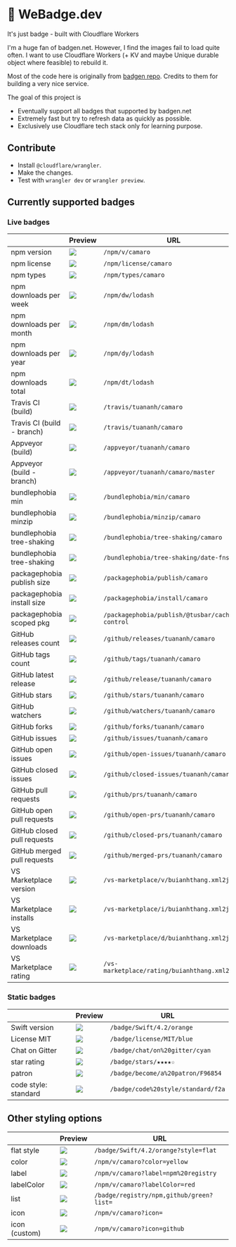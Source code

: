 # 🚥 WeBadge.dev

It's just badge - built with Cloudflare Workers

I'm a huge fan of badgen.net. However, I find the images fail to load quite often. I want to use Cloudflare Workers (+ KV and maybe Unique durable object where feasible) to rebuild it.

Most of the code here is originally from [badgen repo](https://github.com/badgen/badgen.net). Credits to them for building a very nice service.

The goal of this project is

- Eventually support all badges that supported by badgen.net
- Extremely fast but try to refresh data as quickly as possible.
- Exclusively use Cloudflare tech stack only for learning purpose.

## Contribute

- Install `@cloudflare/wrangler`.
- Make the changes.
- Test with `wrangler dev` or `wrangler preview`.

## Currently supported badges

### Live badges

|                             | Preview                                                                      | URL                                            |
| --------------------------- | ---------------------------------------------------------------------------- | ---------------------------------------------- |
| npm version                 | ![](https://staging.webadge.dev/npm/v/camaro)                                | `/npm/v/camaro`                                |
| npm license                 | ![](https://staging.webadge.dev/npm/license/camaro)                          | `/npm/license/camaro`                          |
| npm types                   | ![](https://staging.webadge.dev/npm/types/camaro)                            | `/npm/types/camaro`                            |
| npm downloads per week      | ![](https://staging.webadge.dev/npm/dw/lodash)                               | `/npm/dw/lodash`                               |
| npm downloads per month     | ![](https://staging.webadge.dev/npm/dm/lodash)                               | `/npm/dm/lodash`                               |
| npm downloads per year      | ![](https://staging.webadge.dev/npm/dy/lodash)                               | `/npm/dy/lodash`                               |
| npm downloads total         | ![](https://staging.webadge.dev/npm/dt/lodash)                               | `/npm/dt/lodash`                               |
| Travis CI (build)           | ![](https://staging.webadge.dev/travis/tuananh/camaro)                       | `/travis/tuananh/camaro`                       |
| Travis CI (build - branch)  | ![](https://staging.webadge.dev/travis/tuananh/camaro/master)                | `/travis/tuananh/camaro`                       |
| Appveyor (build)            | ![](https://staging.webadge.dev/appveyor/tuananh/camaro)                     | `/appveyor/tuananh/camaro`                     |
| Appveyor (build - branch)   | ![](https://staging.webadge.dev/appveyor/tuananh/camaro/master)              | `/appveyor/tuananh/camaro/master`              |
| bundlephobia min            | ![](https://staging.webadge.dev/bundlephobia/min/camaro)                     | `/bundlephobia/min/camaro`                     |
| bundlephobia minzip         | ![](https://staging.webadge.dev/bundlephobia/minzip/camaro)                  | `/bundlephobia/minzip/camaro`                  |
| bundlephobia tree-shaking   | ![](https://staging.webadge.dev/bundlephobia/tree-shaking/camaro)            | `/bundlephobia/tree-shaking/camaro`            |
| bundlephobia tree-shaking   | ![](https://staging.webadge.dev/bundlephobia/tree-shaking/date-fns)          | `/bundlephobia/tree-shaking/date-fns`          |
| packagephobia publish size  | ![](https://staging.webadge.dev/packagephobia/publish/camaro)                | `/packagephobia/publish/camaro`                |
| packagephobia install size  | ![](https://staging.webadge.dev/packagephobia/install/camaro)                | `/packagephobia/install/camaro`                |
| packagephobia scoped pkg    | ![](https://staging.webadge.dev/packagephobia/publish/@tusbar/cache-control) | `/packagephobia/publish/@tusbar/cache-control` |
| GitHub releases count       | ![](https://staging.webadge.dev/github/releases/tuananh/camaro)              | `/github/releases/tuananh/camaro`              |
| GitHub tags count           | ![](https://staging.webadge.dev/github/tags/tuananh/camaro)                  | `/github/tags/tuananh/camaro`                  |
| GitHub latest release       | ![](https://staging.webadge.dev/github/release/tuananh/camaro)               | `/github/release/tuananh/camaro`               |
| GitHub stars                | ![](https://staging.webadge.dev/github/stars/tuananh/camaro)                 | `/github/stars/tuananh/camaro`                 |
| GitHub watchers             | ![](https://staging.webadge.dev/github/watchers/tuananh/camaro)              | `/github/watchers/tuananh/camaro`              |
| GitHub forks                | ![](https://staging.webadge.dev/github/forks/tuananh/camaro)                 | `/github/forks/tuananh/camaro`                 |
| GitHub issues               | ![](https://staging.webadge.dev/github/issues/tuananh/camaro)                | `/github/issues/tuananh/camaro`                |
| GitHub open issues          | ![](https://staging.webadge.dev/github/open-issues/tuananh/camaro)           | `/github/open-issues/tuananh/camaro`           |
| GitHub closed issues        | ![](https://staging.webadge.dev/github/closed-issues/tuananh/camaro)         | `/github/closed-issues/tuananh/camaro`         |
| GitHub pull requests        | ![](https://staging.webadge.dev/github/prs/tuananh/camaro)                   | `/github/prs/tuananh/camaro`                   |
| GitHub open pull requests   | ![](https://staging.webadge.dev/github/open-prs/tuananh/camaro)              | `/github/open-prs/tuananh/camaro`              |
| GitHub closed pull requests | ![](https://staging.webadge.dev/github/closed-prs/tuananh/camaro)            | `/github/closed-prs/tuananh/camaro`            |
| GitHub merged pull requests | ![](https://staging.webadge.dev/github/merged-prs/tuananh/camaro)            | `/github/merged-prs/tuananh/camaro`            |
| VS Marketplace version      | ![](https://staging.webadge.dev/vs-marketplace/v/buianhthang.xml2json)       | `/vs-marketplace/v/buianhthang.xml2json`       |
| VS Marketplace installs     | ![](https://staging.webadge.dev/vs-marketplace/i/buianhthang.xml2json)       | `/vs-marketplace/i/buianhthang.xml2json`       |
| VS Marketplace downloads    | ![](https://staging.webadge.dev/vs-marketplace/d/buianhthang.xml2json)       | `/vs-marketplace/d/buianhthang.xml2json`       |
| VS Marketplace rating       | ![](https://staging.webadge.dev/vs-marketplace/rating/buianhthang.xml2json)  | `/vs-marketplace/rating/buianhthang.xml2json`  |

### Static badges

|                      | Preview                                                          | URL                                |
| -------------------- | ---------------------------------------------------------------- | ---------------------------------- |
| Swift version        | ![](https://staging.webadge.dev/badge/Swift/4.2/orange)          | `/badge/Swift/4.2/orange`          |
| License MIT          | ![](https://staging.webadge.dev/badge/license/MIT/blue)          | `/badge/license/MIT/blue`          |
| Chat on Gitter       | ![](https://staging.webadge.dev/badge/chat/on%20gitter/cyan)     | `/badge/chat/on%20gitter/cyan`     |
| star rating          | ![](https://staging.webadge.dev/badge/stars/★★★★☆)               | `/badge/stars/★★★★☆`               |
| patron               | ![](https://staging.webadge.dev/badge/become/a%20patron/F96854)  | `/badge/become/a%20patron/F96854`  |
| code style: standard | ![](https://staging.webadge.dev/badge/code%20style/standard/f2a) | `/badge/code%20style/standard/f2a` |

## Other styling options

|               | Preview                                                                | URL                                      |
| ------------- | ---------------------------------------------------------------------- | ---------------------------------------- |
| flat style    | ![](https://staging.webadge.dev/badge/Swift/4.2/orange?style=flat)     | `/badge/Swift/4.2/orange?style=flat`     |
| color         | ![](https://staging.webadge.dev/npm/v/camaro?color=yellow)             | `/npm/v/camaro?color=yellow`             |
| label         | ![](https://staging.webadge.dev/npm/v/camaro?label=npm%20registry)     | `/npm/v/camaro?label=npm%20registry`     |
| labelColor    | ![](https://staging.webadge.dev/npm/v/camaro?labelColor=red)           | `/npm/v/camaro?labelColor=red `          |
| list          | ![](https://staging.webadge.dev/badge/registry/npm,github/green?list=) | `/badge/registry/npm,github/green?list=` |
| icon          | ![](https://staging.webadge.dev/npm/v/camaro?icon=)                    | `/npm/v/camaro?icon=`                    |
| icon (custom) | ![](https://staging.webadge.dev/npm/v/camaro?icon=github)              | `/npm/v/camaro?icon=github`              |
